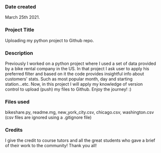 ### Date created
March 25th 2021.

### Project Title
Uploading my python project to Github repo.

### Description
Previously I worked on a python project where I used a set of data provided by a bike rental company in the US. In that project I ask user to apply his preferred filter and based on it the code provides insightful info about customers' stats. Such as most popular month, day and starting station...etc. Now, in this project I will apply my knowledge of version control to upload (push) my files to Github. Enjoy the journey! :)

### Files used
bikeshare.py, readme.mg, new_york_city.csv, chicago.csv, washington.csv (csv files are ignored using a .gitignore file)

### Credits
I give the credit to course tutors and all the great students who gave a brief of their work to the community! Thank you all!

